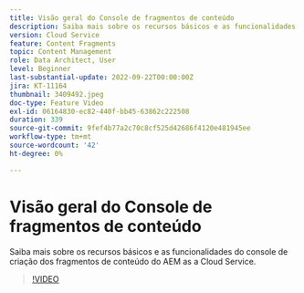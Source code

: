 ```yaml
---
title: Visão geral do Console de fragmentos de conteúdo
description: Saiba mais sobre os recursos básicos e as funcionalidades do console de criação dos fragmentos de conteúdo do AEM as a Cloud Service.
version: Cloud Service
feature: Content Fragments
topic: Content Management
role: Data Architect, User
level: Beginner
last-substantial-update: 2022-09-22T00:00:00Z
jira: KT-11164
thumbnail: 3409492.jpeg
doc-type: Feature Video
exl-id: 06164830-ec82-440f-bb45-63862c222508
duration: 339
source-git-commit: 9fef4b77a2c70c8cf525d42686f4120e481945ee
workflow-type: tm+mt
source-wordcount: '42'
ht-degree: 0%

---
```


# Visão geral do Console de fragmentos de conteúdo

Saiba mais sobre os recursos básicos e as funcionalidades do console de criação dos fragmentos de conteúdo do AEM as a Cloud Service.

>[!VIDEO](https://video.tv.adobe.com/v/3409492?quality=12&learn=on)
